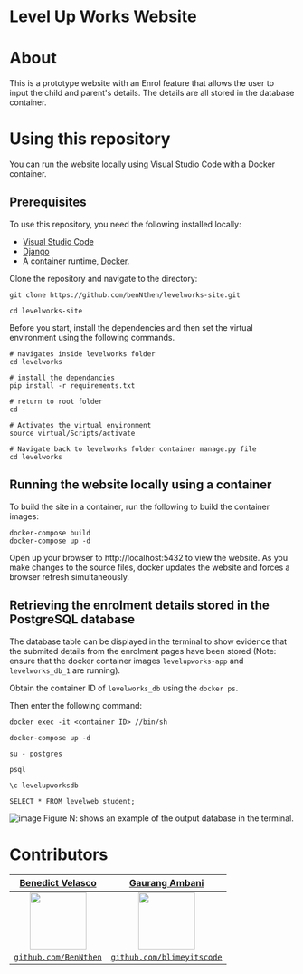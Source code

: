 # Level Up Works Website

# About

This is a prototype website with an Enrol feature that allows the user to input the child and parent's details. The details are all stored in the database container.

# Using this repository

You can run the website locally using Visual Studio Code with a Docker container. 

## Prerequisites

To use this repository, you need the following installed locally:

- [Visual Studio Code](https://code.visualstudio.com/)
- [Django](https://www.djangoproject.com/)
- A container runtime, [Docker](https://www.docker.com/).

Clone the repository and navigate to the directory:

```
git clone https://github.com/benNthen/levelworks-site.git

cd levelworks-site
```

Before you start, install the dependencies and then set the virtual environment using the following commands.

```
# navigates inside levelworks folder
cd levelworks

# install the dependancies
pip install -r requirements.txt

# return to root folder
cd - 

# Activates the virtual environment
source virtual/Scripts/activate

# Navigate back to levelworks folder container manage.py file
cd levelworks
```
## Running the website locally using a container

To build the site in a container, run the following to build the container images:

```
docker-compose build
docker-compose up -d
```

Open up your browser to http://localhost:5432 to view the website. As you make changes to the source files, docker updates the website and forces a browser refresh simultaneously.

## Retrieving the enrolment details stored in the PostgreSQL database

The database table can be displayed in the terminal to show evidence that the submited details from the enrolment pages have been stored (Note: ensure that the docker container  images `levelupworks-app` and `levelworks_db_1` are running).

Obtain the container ID of `levelworks_db` using the `docker ps`.

Then enter the following command:
```
docker exec -it <container ID> //bin/sh 

docker-compose up -d
```

```
su - postgres 

psql

\c levelupworksdb

SELECT * FROM levelweb_student;
```
![image](https://user-images.githubusercontent.com/53241776/125165969-79174900-e1ed-11eb-81bd-cefa278cd5f2.png)
Figure N: shows an example of the output database in the terminal.

# Contributors

| <a href="https://github.com/benNthen" target="_blank">**Benedict Velasco**</a> | <a href="https://github.com/blimeyitscode" target="_blank">**Gaurang Ambani**</a>
| :---: |:---:|
| <img src="https://avatars0.githubusercontent.com/u/53241776" width="100">      | <img src="https://avatars.githubusercontent.com/u/48747837?v=4" width="100"> |
| <a href="http://github.com/BenNthen" target="_blank">`github.com/BenNthen`</a> | <a href="https://github.com/blimeyitscode" target="_blank">`github.com/blimeyitscode`</a> |
